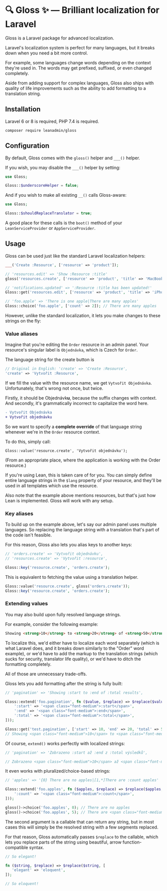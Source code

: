 # 🔍 Gloss ✨ — Brilliant localization for Laravel

Gloss is a Laravel package for advanced localization.

Laravel's localization system is perfect for many languages, but it breaks down when you need a bit more control.

For example, some languages change words depending on the context they're used in. The words may get prefixed, suffixed, or even changed completely.

Aside from adding support for complex languages, Gloss also ships with quality of life improvements such as the ability to add formatting to a translation string.

## Installation

Laravel 6 or 8 is required, PHP 7.4 is required.

```
composer require leanadmin/gloss
```

## Configuration

By default, Gloss comes with the `gloss()` helper and `___()` helper.

If you wish, you may disable the `___()` helper by setting:
```php
use Gloss;

Gloss::$underscoreHelper = false;
```

And if you wish to make all existing `__()` calls Gloss-aware:
```php
use Gloss;

Gloss::$shouldReplaceTranslator = true;
```

A good place for these calls is the `boot()` method of your `LeanServiceProvider` or `AppServiceProvider`.

## Usage

Gloss can be used just like the standard Laravel localization helpers:

```php
___('Create :Resource', ['resource' => 'product']);

// 'resources.edit' => 'Show :Resource :title'
gloss('resources.create', ['resource' => 'product', 'title' => 'MacBook Pro 2019']); // Show Product MacBook Pro 2019

// 'notifications.updated' => ':Resource :title has been updated!'
Gloss::get('resources.edit', ['resource' => 'product', 'title' => 'iPhone 12']); // Product iPhone 12 has been updated!

// 'foo.apple' => 'There is one apple|There are many apples'
Gloss::choice('foo.apple', ['count' => 2]); // There are many apples
```

However, unlike the standard localization, it lets you make changes to these strings on the fly:

### Value aliases

Imagine that you're editing the `Order` resource in an admin panel. Your resource's singular label is `Objednávka`, which is Czech for `Order`.

The language string for the create button is
```php
// Original in English: 'create' => 'Create :Resource',
'create' => 'Vytvořit :Resource',
```

If we fill the value with the resource name, we get `Vytvořit Objednávka`. Unfortunately, that's wrong not once, but twice.

Firstly, it should be Objednávk**u**, because the suffix changes with context. And secondly, it's grammatically incorrect to capitalize the word here.

```diff
- Vytvořit Objednávka
+ Vytvořit objednávku
```

So we want to specify a **complete override** of that language string whenever we're in the `Order` resource context.

To do this, simply call:
```
Gloss::value('resource.create', 'Vytvořit objednávku');
```

(From an appropriate place, where the application is working with the Order resource.)

If you're using Lean, this is taken care of for you. You can simply define entire language strings in the `$lang` property of your resource, and they'll be used in all templates which use the resource.

Also note that the example above mentions resources, but that's just how Lean is implemented. Gloss will work with any setup.

### Key aliases

To build up on the example above, let's say our admin panel uses multiple languages. So replacing the language string with a translation that's part of the code isn't feasible.

For this reason, Gloss also lets you alias keys to another keys:

```php
// 'orders.create' => 'Vytvořit objednávku',
// 'resources.create' => 'Vytvořit :resource',

Gloss::key('resource.create', 'orders.create');
```

This is equivalent to fetching the value using a translation helper.
```php
Gloss::value('resource.create', gloss('orders.create'));
Gloss::key('resource.create', 'orders.create');
```

### Extending values

You may also build upon fully resolved language strings.

For example, consider the following example:
```html
Showing <strong>10</strong> to <strong>20</strong> of <strong>50</strong> results.
```

To localize this, we'd either have to localize each word separately (which is what Laravel does, and it breaks down similarly to the "Order" word example), or we'd have to add the markup to the translation strings (which sucks for security, translator life quality), or we'd have to ditch the formatting completely.

All of those are unnecessary trade-offs.

Gloss lets you add formatting after the string is fully built:

```php
// 'pagination' => 'Showing :start to :end of :total results',

Gloss::extend('foo.pagination', fn ($value, $replace) => $replace($value, [
    ':start' => '<span class="font-medium">:start</span>',
    ':end' => '<span class="font-medium">:end</span>',
    ':total' => '<span class="font-medium">:total</span>',
]));

Gloss::get('test.pagination', ['start' => 10, 'end' => 20, 'total' => 50])
// Showing <span class="font-medium">10</span> to <span class="font-medium">20</span> of <span class="font-medium">50</span> results
```

Of course, `extend()` works perfectly with localized strings:
```php
// 'pagination' => 'Zobrazeno :start až :end z :total výsledků',

// Zobrazeno <span class="font-medium">10</span> až <span class="font-medium">20</span> z <span class="font-medium">50</span> výsledků
```

It even works with pluralized/choice-based strings:

```php
// 'apples' => '{0} There are no apples|[1,*]There are :count apples'

Gloss::extend('foo.apples', fn ($apples, $replace) => $replace($apples, [
    ':count' => '<span class="font-medium">:count</span>',
]));

gloss()->choice('foo.apples', 0); // There are no apples
gloss()->choice('foo.apples', 5); // There are <span class="font-medium">5</span> apples
```

The second argument is a callable that can return any string, but in most cases this will simply be the resolved string with a few segments replaced.

For that reason, Gloss automatically passes `$replace` to the callable, which lets you replace parts of the string using beautiful, arrow function-compatible syntax.

```php
// So elegant!

fn ($string, $replace) => $replace($string, [
   'elegant' => 'eloquent',
]);

// So eloquent!
```
